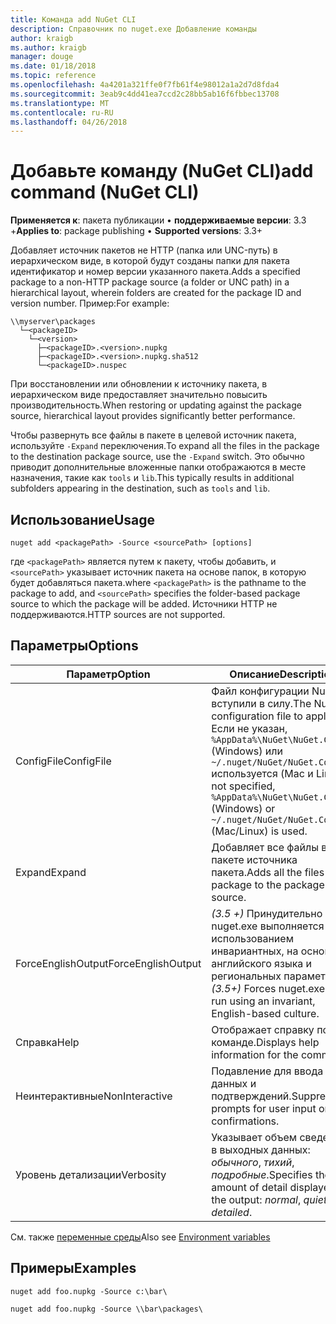 ```yaml
---
title: Команда add NuGet CLI
description: Справочник по nuget.exe Добавление команды
author: kraigb
ms.author: kraigb
manager: douge
ms.date: 01/18/2018
ms.topic: reference
ms.openlocfilehash: 4a4201a321ffe0f7fb61f4e98012a1a2d7d8fda4
ms.sourcegitcommit: 3eab9c4dd41ea7ccd2c28bb5ab16f6fbbec13708
ms.translationtype: MT
ms.contentlocale: ru-RU
ms.lasthandoff: 04/26/2018
---
```

# <a name="add-command-nuget-cli"></a><span data-ttu-id="f76ad-103">Добавьте команду (NuGet CLI)</span><span class="sxs-lookup"><span data-stu-id="f76ad-103">add command (NuGet CLI)</span></span>

<span data-ttu-id="f76ad-104">**Применяется к**: пакета публикации &bullet; **поддерживаемые версии**: 3.3 +</span><span class="sxs-lookup"><span data-stu-id="f76ad-104">**Applies to**: package publishing &bullet; **Supported versions**: 3.3+</span></span>

<span data-ttu-id="f76ad-105">Добавляет источник пакетов не HTTP (папка или UNC-путь) в иерархическом виде, в которой будут созданы папки для пакета идентификатор и номер версии указанного пакета.</span><span class="sxs-lookup"><span data-stu-id="f76ad-105">Adds a specified package to a non-HTTP package source (a folder or UNC path) in a hierarchical layout, wherein folders are created for the package ID and version number.</span></span> <span data-ttu-id="f76ad-106">Пример:</span><span class="sxs-lookup"><span data-stu-id="f76ad-106">For example:</span></span>

    \\myserver\packages
      └─<packageID>
        └─<version>
          ├─<packageID>.<version>.nupkg
          ├─<packageID>.<version>.nupkg.sha512
          └─<packageID>.nuspec

<span data-ttu-id="f76ad-107">При восстановлении или обновлении к источнику пакета, в иерархическом виде предоставляет значительно повысить производительность.</span><span class="sxs-lookup"><span data-stu-id="f76ad-107">When restoring or updating against the package source, hierarchical layout provides significantly better performance.</span></span>

<span data-ttu-id="f76ad-108">Чтобы развернуть все файлы в пакете в целевой источник пакета, используйте `-Expand` переключения.</span><span class="sxs-lookup"><span data-stu-id="f76ad-108">To expand all the files in the package to the destination package source, use the `-Expand` switch.</span></span> <span data-ttu-id="f76ad-109">Это обычно приводит дополнительные вложенные папки отображаются в месте назначения, такие как `tools` и `lib`.</span><span class="sxs-lookup"><span data-stu-id="f76ad-109">This typically results in additional subfolders appearing in the destination, such as `tools` and `lib`.</span></span>

## <a name="usage"></a><span data-ttu-id="f76ad-110">Использование</span><span class="sxs-lookup"><span data-stu-id="f76ad-110">Usage</span></span>

```cli
nuget add <packagePath> -Source <sourcePath> [options]
```

<span data-ttu-id="f76ad-111">где `<packagePath>` является путем к пакету, чтобы добавить, и `<sourcePath>` указывает источник пакета на основе папок, в которую будет добавляться пакета.</span><span class="sxs-lookup"><span data-stu-id="f76ad-111">where `<packagePath>` is the pathname to the package to add, and `<sourcePath>` specifies the folder-based package source to which the package will be added.</span></span> <span data-ttu-id="f76ad-112">Источники HTTP не поддерживаются.</span><span class="sxs-lookup"><span data-stu-id="f76ad-112">HTTP sources are not supported.</span></span>

## <a name="options"></a><span data-ttu-id="f76ad-113">Параметры</span><span class="sxs-lookup"><span data-stu-id="f76ad-113">Options</span></span>

| <span data-ttu-id="f76ad-114">Параметр</span><span class="sxs-lookup"><span data-stu-id="f76ad-114">Option</span></span> | <span data-ttu-id="f76ad-115">Описание</span><span class="sxs-lookup"><span data-stu-id="f76ad-115">Description</span></span> |
| --- | --- |
| <span data-ttu-id="f76ad-116">ConfigFile</span><span class="sxs-lookup"><span data-stu-id="f76ad-116">ConfigFile</span></span> | <span data-ttu-id="f76ad-117">Файл конфигурации NuGet вступили в силу.</span><span class="sxs-lookup"><span data-stu-id="f76ad-117">The NuGet configuration file to apply.</span></span> <span data-ttu-id="f76ad-118">Если не указан, `%AppData%\NuGet\NuGet.Config` (Windows) или `~/.nuget/NuGet/NuGet.Config` используется (Mac и Linux).</span><span class="sxs-lookup"><span data-stu-id="f76ad-118">If not specified, `%AppData%\NuGet\NuGet.Config` (Windows) or `~/.nuget/NuGet/NuGet.Config` (Mac/Linux) is used.</span></span>|
| <span data-ttu-id="f76ad-119">Expand</span><span class="sxs-lookup"><span data-stu-id="f76ad-119">Expand</span></span> | <span data-ttu-id="f76ad-120">Добавляет все файлы в пакете источника пакета.</span><span class="sxs-lookup"><span data-stu-id="f76ad-120">Adds all the files in the package to the package source.</span></span> |
| <span data-ttu-id="f76ad-121">ForceEnglishOutput</span><span class="sxs-lookup"><span data-stu-id="f76ad-121">ForceEnglishOutput</span></span> | <span data-ttu-id="f76ad-122">*(3.5 +)*  Принудительно nuget.exe выполняется с использованием инвариантных, на основе английского языка и региональных параметров.</span><span class="sxs-lookup"><span data-stu-id="f76ad-122">*(3.5+)* Forces nuget.exe to run using an invariant, English-based culture.</span></span> |
| <span data-ttu-id="f76ad-123">Справка</span><span class="sxs-lookup"><span data-stu-id="f76ad-123">Help</span></span> | <span data-ttu-id="f76ad-124">Отображает справку по команде.</span><span class="sxs-lookup"><span data-stu-id="f76ad-124">Displays help information for the command.</span></span> |
| <span data-ttu-id="f76ad-125">Неинтерактивные</span><span class="sxs-lookup"><span data-stu-id="f76ad-125">NonInteractive</span></span> | <span data-ttu-id="f76ad-126">Подавление для ввода данных и подтверждений.</span><span class="sxs-lookup"><span data-stu-id="f76ad-126">Suppresses prompts for user input or confirmations.</span></span> |
| <span data-ttu-id="f76ad-127">Уровень детализации</span><span class="sxs-lookup"><span data-stu-id="f76ad-127">Verbosity</span></span> | <span data-ttu-id="f76ad-128">Указывает объем сведений в выходных данных: *обычного*, *тихий*, *подробные*.</span><span class="sxs-lookup"><span data-stu-id="f76ad-128">Specifies the amount of detail displayed in the output: *normal*, *quiet*, *detailed*.</span></span> |

<span data-ttu-id="f76ad-129">См. также [переменные среды](cli-ref-environment-variables.md)</span><span class="sxs-lookup"><span data-stu-id="f76ad-129">Also see [Environment variables](cli-ref-environment-variables.md)</span></span>

## <a name="examples"></a><span data-ttu-id="f76ad-130">Примеры</span><span class="sxs-lookup"><span data-stu-id="f76ad-130">Examples</span></span>

```cli
nuget add foo.nupkg -Source c:\bar\

nuget add foo.nupkg -Source \\bar\packages\
```
